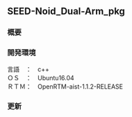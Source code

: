 ## SEED-Noid_Dual-Arm_pkg

### 概要

### 開発環境
言語　：　c++  
ＯＳ　：　Ubuntu16.04  
ＲＴＭ：　OpenRTM-aist-1.1.2-RELEASE  

### 更新

